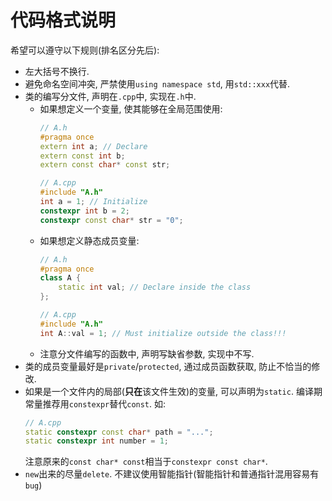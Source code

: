 # 代码格式说明

希望可以遵守以下规则(排名区分先后): 

- 左大括号不换行. 
- 避免命名空间冲突, 严禁使用`using namespace std`, 用`std::xxx`代替. 
- 类的编写分文件, 声明在`.cpp`中, 实现在`.h`中.
    - 如果想定义一个变量, 使其能够在全局范围使用: 
        ```cpp
        // A.h
        #pragma once
        extern int a; // Declare
        extern const int b;
        extern const char* const str;
        ```
        ```cpp
        // A.cpp
        #include "A.h"
        int a = 1; // Initialize
        constexpr int b = 2;
        constexpr const char* str = "0";
    - 如果想定义静态成员变量: 
        ```cpp
        // A.h
        #pragma once
        class A {
            static int val; // Declare inside the class
        };
        ```
        ```cpp
        // A.cpp
        #include "A.h"
        int A::val = 1; // Must initialize outside the class!!!
    - 注意分文件编写的函数中, 声明写缺省参数, 实现中不写.
- 类的成员变量最好是`private`/`protected`, 通过成员函数获取, 防止不恰当的修改.  
- 如果是一个文件内的局部(**只在**该文件生效)的变量, 可以声明为`static`. 编译期常量推荐用`constexpr`替代`const`. 如: 
    ```cpp
    // A.cpp
    static constexpr const char* path = "...";
    static constexpr int number = 1;
    ```
    注意原来的`const char* const`相当于`constexpr const char*`.
- `new`出来的尽量`delete`. 不建议使用智能指针(智能指针和普通指针混用容易有`bug`)